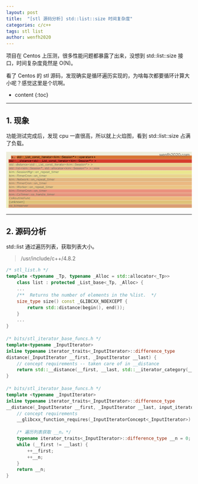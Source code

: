 ```yaml
---
layout: post
title:  "[stl 源码分析] std::list::size 时间复杂度"
categories: c/c++
tags: stl list
author: wenfh2020
---
```


项目在 Centos 上压测，很多性能问题都暴露了出来，没想到 std::list::size 接口，时间复杂度竟然是 O(N)。

看了 Centos 的 stl 源码，发现确实是循环遍历实现的，为啥每次都要循环计算大小呢？感觉这里是个坑啊。





* content
{:toc}

---

## 1. 现象

功能测试完成后，发现 cpu 一直很高，所以就上火焰图，看到 std::list::size 占满了负载。

<div align=center><img src="/images/2021-04-09-09-13-49.png" data-action="zoom"/></div>

---

## 2. 源码分析

std::list 通过遍历列表，获取列表大小。

> /usr/include/c++/4.8.2

```cpp
/* stl_list.h */
template <typename _Tp, typename _Alloc = std::allocator<_Tp>>
    class list : protected _List_base<_Tp, _Alloc> {
    ...
    /**  Returns the number of elements in the %list.  */
    size_type size() const _GLIBCXX_NOEXCEPT { 
        return std::distance(begin(), end()); 
    }
    ...
}

/* bits/stl_iterator_base_funcs.h */
template<typename _InputIterator>
inline typename iterator_traits<_InputIterator>::difference_type
distance(_InputIterator __first, _InputIterator __last) {
    // concept requirements -- taken care of in __distance
    return std::__distance(__first, __last, std::__iterator_category(__first));
}

/* bits/stl_iterator_base_funcs.h */
template <typename _InputIterator>
inline typename iterator_traits<_InputIterator>::difference_type
__distance(_InputIterator __first, _InputIterator __last, input_iterator_tag) {
    // concept requirements
    __glibcxx_function_requires(_InputIteratorConcept<_InputIterator>)

    /* 遍历列表获取 __n。*/
    typename iterator_traits<_InputIterator>::difference_type __n = 0;
    while (__first != __last) {
        ++__first;
        ++__n;
    }
    return __n;
}
```
